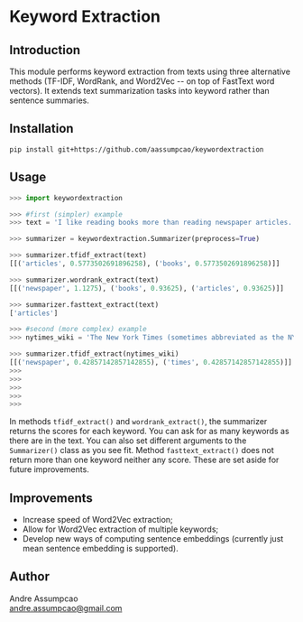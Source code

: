 # Keyword Extraction

## Introduction
This module performs keyword extraction from texts using three alternative methods (TF-IDF, WordRank, and Word2Vec -- on top of FastText word vectors). It extends text summarization tasks into keyword rather than sentence summaries.

## Installation
```
pip install git+https://github.com/aassumpcao/keywordextraction
```

## Usage
```python
>>> import keywordextraction

>>> #first (simpler) example
>>> text = 'I like reading books more than reading newspaper articles.'

>>> summarizer = keywordextraction.Summarizer(preprocess=True)

>>> summarizer.tfidf_extract(text)
[[('articles', 0.5773502691896258), ('books', 0.5773502691896258)]]

>>> summarizer.wordrank_extract(text)
[[('newspaper', 1.1275), ('books', 0.93625), ('articles', 0.93625)]]

>>> summarizer.fasttext_extract(text)
['articles']

>>> #second (more complex) example
>>> nytimes_wiki = 'The New York Times (sometimes abbreviated as the NYT and NYTimes) is an American newspaper based in New York City with worldwide influence and readership. Founded in 1851, the paper has won 130 Pulitzer Prizes, more than any other newspaper. The Times is ranked 18th in the world by circulation and 3rd in the U.S. Nicknamed "The Gray Lady", the Times has long been regarded within the industry as a national "newspaper of record". The paper\'s motto, "All the News That\'s Fit to Print", appears in the upper left-hand corner of the front page.'

>>> summarizer.tfidf_extract(nytimes_wiki)
[[('newspaper', 0.42857142857142855), ('times', 0.42857142857142855)]]
>>> 
>>> 
>>> 
>>> 
>>> 
```

In methods ```tfidf_extract()``` and ```wordrank_extract()```, the summarizer returns the scores for each keyword. You can ask for as many keywords as there are in the text. You can also set different arguments to the ```Summarizer()``` class as you see fit. Method ```fasttext_extract()``` does not return more than one keyword neither any score. These are set aside for future improvements.

## Improvements
- Increase speed of Word2Vec extraction;
- Allow for Word2Vec extraction of multiple keywords;
- Develop new ways of computing sentence embeddings (currently just mean sentence embedding is supported).

## Author
Andre Assumpcao <br>
andre.assumpcao@gmail.com
